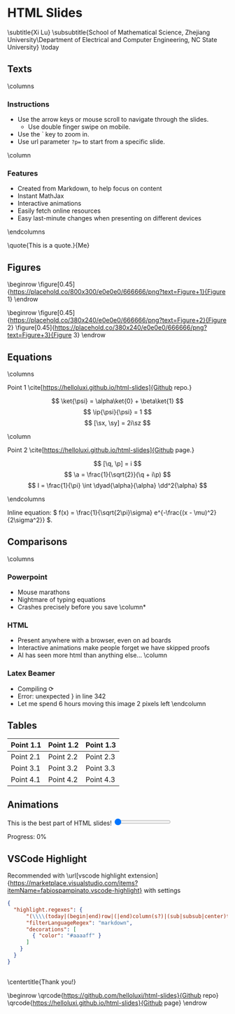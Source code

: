 # HTML Slides

\subtitle{Xi Lu}
\subsubtitle{School of Mathematical Science, Zhejiang University\\Department of Electrical and Computer Engineering, NC State University}
\today

## Texts

\columns

### Instructions
- Use the arrow keys or mouse scroll to navigate through the slides.
  - Use double finger swipe on mobile.
- Use the ` key to zoom in.
- Use url parameter `?p=` to start from a specific slide.

\column

### Features
- Created from Markdown, to help focus on content
- Instant MathJax
- Interactive animations
- Easily fetch online resources
- Easy last-minute changes when presenting on different devices

\endcolumns

\quote{This is a quote.}{Me}

## Figures

\beginrow
\figure[0.45]{https://placehold.co/800x300/e0e0e0/666666/png?text=Figure+1}{Figure 1}
\endrow

\beginrow
\figure[0.45]{https://placehold.co/380x240/e0e0e0/666666/png?text=Figure+2}{Figure 2}
\figure[0.45]{https://placehold.co/380x240/e0e0e0/666666/png?text=Figure+3}{Figure 3}
\endrow

## Equations

\columns

Point 1 \cite[https://helloluxi.github.io/html-slides]{Github repo.}

$$
\ket{\psi} = \alpha\ket{0} + \beta\ket{1}
$$
$$
\ip{\psi}{\psi} = 1
$$
$$
[\sx, \sy] = 2i\sz
$$

\column

Point 2 \cite[https://helloluxi.github.io/html-slides]{Github page.}

$$
[\q, \p] = i
$$
$$
\a = \frac{1}{\sqrt{2}}(\q + i\p)
$$
$$
I = \frac{1}{\pi} \int \dyad{\alpha}{\alpha} \dd^2{\alpha}
$$

\endcolumns

Inline equation:
$
f(x) = \frac{1}{\sqrt{2\pi}\sigma} e^{-\frac{(x - \mu)^2}{2\sigma^2}}
$.

## Comparisons

\columns
### Powerpoint
- Mouse marathons
- Nightmare of typing equations
- Crashes precisely before you save
\column*
### HTML
- Present anywhere with a browser, even on ad boards
- Interactive animations make people forget we have skipped proofs
- AI has seen more html than anything else...
\column
### Latex Beamer
- Compiling &#x27F3;
- Error: unexpected &#125; in line 342
- Let me spend 6 hours moving this image 2 pixels left
\endcolumn

## Tables

<table>
  <thead>
    <tr>
      <th>Point 1.1</th>
      <th>Point 1.2</th>
      <th>Point 1.3</th>
    </tr>
  </thead>
  <tbody>
    <tr>
      <td>Point 2.1</td>
      <td>Point 2.2</td>
      <td>Point 2.3</td>
    </tr>
    <tr>
      <td>Point 3.1</td>
      <td>Point 3.2</td>
      <td>Point 3.3</td>
    </tr>
    <tr>
      <td>Point 4.1</td>
      <td>Point 4.2</td>
      <td>Point 4.3</td>
    </tr>
  </tbody>
</table>

## Animations

<div class="animation-container">
<div id="animated-ball" class="animated-element"></div>
</div>
<div class="slider-container">
<label for="animation-slider">This is the best part of HTML slides!</label>
<input type="range" id="animation-slider" class="slider" min="0" max="100" value="0" oninput="updateBallPosition(this.value)">
<p class="slider-value">Progress: <span id="slider-value">0</span>%</p>
</div>

<script>
  function updateBallPosition(value) {
    const ball = document.getElementById('animated-ball');
    const sliderValue = document.getElementById('slider-value');
    ball.style.left = `calc(${value}% - 25px)`;
    sliderValue.textContent = value;
  }
</script>

## VSCode Highlight

Recommended with \url[vscode highlight extension]{https://marketplace.visualstudio.com/items?itemName=fabiospampinato.vscode-highlight} with settings

```json
{
  "highlight.regexes": {
      "(\\\\(today|(begin|end)row|(|end)column(s?)|(sub|subsub|center)title|figure|qrcode|quote|strong|emph|url|cite|graphicspath|refhtml|resetnumber))": {
      "filterLanguageRegex": "markdown",
      "decorations": [
        { "color": "#aaaaff" }
      ]
    }
  }
}
```

## 

\centertitle{Thank you!}

\beginrow
\qrcode{https://github.com/helloluxi/html-slides}{Github repo}
\qrcode{https://helloluxi.github.io/html-slides}{Github page}
\endrow
